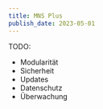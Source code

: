 ```yaml
---
title: MNS Plus
publish_date: 2023-05-01
---
```


TODO:

- Modularität
- Sicherheit
- Updates
- Datenschutz
- Überwachung
